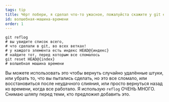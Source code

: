 ```yaml
---
tags: tip
title: Чёрт побери, я сделал что-то ужасное, пожалуйста скажите у git есть волшебная машина времени!?!
id: волшебная-машина-времени
order: 1
---
```


```git
git reflog
# вы увидите список всего, 
# что сделали в git, во всех ветках!
# у каждого элемента есть индекс HEAD@{индекс}
# найдите тот, перед которым все сломалось
git reset HEAD@{index}
# волшебная машина времени
```

Вы можете использовать это чтобы вернуть случайно удалённые штуки, или убрать то, что вы пытались сделать, но это все сломало, или восстановиться после неудачного слияния, или просто вернуться назад ко времени, когда все работало. Я использую `reflog` ОЧЕНЬ МНОГО. Снимаю шляпу перед теми, кто предложил добавить это.